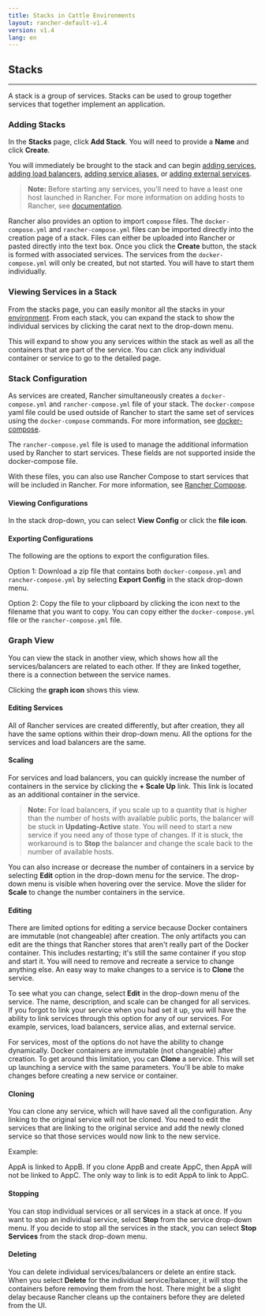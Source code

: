 ```yaml
---
title: Stacks in Cattle Environments
layout: rancher-default-v1.4
version: v1.4
lang: en
---
```


## Stacks
---

A stack is a group of services. Stacks can be used to group together services that together implement an application.

### Adding Stacks

In the **Stacks** page, click **Add Stack**. You will need to provide a **Name** and click **Create**.

You will immediately be brought to the stack and can begin [adding services]({{site.baseurl}}/rancher/{{page.version}}/{{page.lang}}/cattle/adding-services/), [adding load balancers]({{site.baseurl}}/rancher/{{page.version}}/{{page.lang}}/cattle/adding-load-balancers/), [adding service aliases]({{site.baseurl}}/rancher/{{page.version}}/{{page.lang}}/cattle/adding-service-alias), or [adding external services]({{site.baseurl}}/rancher/{{page.version}}/{{page.lang}}/cattle/adding-external-services).

> **Note:** Before starting any services, you'll need to have a least one host launched in Rancher. For more information on adding hosts to Rancher, see [documentation]({{site.baseurl}}/rancher/{{page.version}}/{{page.lang}}/hosts/).

Rancher also provides an option to import `compose` files. The `docker-compose.yml` and `rancher-compose.yml` files can be imported directly into the creation page of a stack. Files can either be uploaded into Rancher or pasted directly into the text box. Once you click the **Create** button, the stack is formed with associated services. The services from the `docker-compose.yml` will only be created, but not started. You will have to start them individually.

### Viewing Services in a Stack

From the stacks page, you can easily monitor all the stacks in your [environment]({{site.baseurl}}/rancher/{{page.version}}/{{page.lang}}/environments/). From each stack, you can expand the stack to show the individual services by clicking the carat next to the drop-down menu.

This will expand to show you any services within the stack as well as all the containers that are part of the service. You can click any individual container or service to go to the detailed page.

### Stack Configuration

As services are created, Rancher simultaneously creates a `docker-compose.yml` and `rancher-compose.yml` file of your stack. The `docker-compose` yaml file could be used outside of Rancher to start the same set of services using the `docker-compose` commands. For more information, see [docker-compose](https://docs.docker.com/compose/).

The `rancher-compose.yml` file is used to manage the additional information used by Rancher to start services. These fields are not supported inside the docker-compose file.

With these files, you can also use Rancher Compose to start services that will be included in Rancher. For more information, see [Rancher Compose]({{site.baseurl}}/rancher/{{page.version}}/{{page.lang}}/cattle/rancher-compose/).

#### Viewing Configurations

In the stack drop-down, you can select **View Config** or click the **file icon**.

#### Exporting Configurations

The following are the options to export the configuration files.

Option 1: Download a zip file that contains both `docker-compose.yml` and `rancher-compose.yml` by selecting **Export Config** in the stack drop-down menu.

Option 2: Copy the file to your clipboard by clicking the icon next to the filename that you want to copy. You can copy either the `docker-compose.yml` file or the `rancher-compose.yml` file.

### Graph View

You can view the stack in another view, which shows how all the services/balancers are related to each other. If they are linked together, there is a connection between the service names.

Clicking the **graph icon** shows this view.

#### Editing Services

All of Rancher services are created differently, but after creation, they all have the same options within their drop-down menu. All the options for the services and load balancers are the same.

#### Scaling

For services and load balancers, you can quickly increase the number of containers in the service by clicking the **+ Scale Up** link. This link is located as an additional container in the service.

> **Note:** For load balancers, if you scale up to a quantity that is higher than the number of hosts with available public ports, the balancer will be stuck in **Updating-Active** state. You will need to start a new service if you need any of those type of changes. If it is stuck, the workaround is to **Stop** the balancer and change the scale back to the number of available hosts.

You can also increase or decrease the number of containers in a service by selecting **Edit** option in the drop-down menu for the service. The drop-down menu is visible when hovering over the service. Move the slider for **Scale** to change the number containers in the service.

#### Editing

There are limited options for editing a service because Docker containers are immutable (not changeable) after creation. The only artifacts you can edit are the things that Rancher stores that aren't really part of the Docker container. This includes restarting; it's still the same container if you stop and start it. You will need to remove and recreate a service to change anything else. An easy way to make changes to a service is to **Clone** the service.

To see what you can change, select **Edit** in the drop-down menu of the service. The name, description, and scale can be changed for all services. If you forgot to link your service when you had set it up, you will have the ability to link services through this option for any of our services. For example, services, load balancers, service alias, and external service.

For services, most of the options do not have the ability to change dynamically. Docker containers are immutable (not changeable) after creation. To get around this limitation, you can **Clone** a service. This will set up launching a service with the same parameters. You'll be able to make changes before creating a new service or container.

#### Cloning

You can clone any service, which will have saved all the configuration. Any linking to the original service will not be cloned. You need to edit the services that are linking to the original service and add the newly cloned service so that those services would now link to the new service.

Example:

AppA is linked to AppB. If you clone AppB and create AppC, then AppA will not be linked to AppC. The only way to link is to edit AppA to link to AppC.

#### Stopping

You can stop individual services or all services in a stack at once. If you want to stop an individual service, select **Stop** from the service drop-down menu. If you decide to stop all the services in the stack, you can select **Stop Services** from the stack drop-down menu.

#### Deleting

You can delete individual services/balancers or delete an entire stack. When you select **Delete** for the individual service/balancer, it will stop the containers before removing them from the host. There might be a slight delay because Rancher cleans up the containers before they are deleted from the UI.

